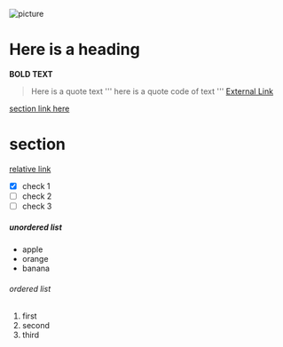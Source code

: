 ![picture](https://img.pokemondb.net/artwork/large/darmanitan-galarian-standard.jpg)
# Here is a heading
**BOLD TEXT**
> Here is a quote text
'''
here is a quote code of text
'''
[External Link](https://www.google.com/)

[section link here](#section)

# section

[relative link](README.md)

- [x] check 1
- [ ] check 2
- [ ] check 3

##### unordered list
- apple
- orange
- banana
###### ordered list
1. first
2. second
3. third